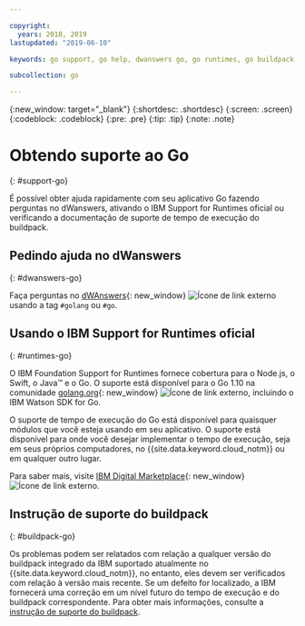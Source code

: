 ```yaml
---

copyright:
  years: 2018, 2019
lastupdated: "2019-06-10"

keywords: go support, go help, dwanswers go, go runtimes, go buildpack, ibm support go, foundation support go, runtime support

subcollection: go

---
```


{:new_window: target="_blank"}
{:shortdesc: .shortdesc}
{:screen: .screen}
{:codeblock: .codeblock}
{:pre: .pre}
{:tip: .tip}
{:note: .note}

# Obtendo suporte ao Go
{: #support-go}

É possível obter ajuda rapidamente com seu aplicativo Go fazendo perguntas no dWanswers, ativando o IBM Support for Runtimes oficial ou verificando a documentação de suporte de tempo de execução do buildpack.

## Pedindo ajuda no dWanswers
{: #dwanswers-go}

Faça perguntas no [dWAnswers](https://developer.ibm.com/answers/topics/go){: new_window} ![Ícone de link externo](../icons/launch-glyph.svg "Ícone de link externo") usando a tag `#golang` ou `#go`.

## Usando o IBM Support for Runtimes oficial
{: #runtimes-go}

O IBM Foundation Support for Runtimes fornece cobertura para o Node.js, o Swift, o Java&trade; e o Go. O suporte está disponível para o Go 1.10 na comunidade [golang.org](https://golang.org/){: new_window} ![Ícone de link externo](../icons/launch-glyph.svg "Ícone de link externo"), incluindo o IBM Watson SDK for Go. 

O suporte de tempo de execução do Go está disponível para quaisquer módulos que você esteja usando em seu aplicativo. O suporte está disponível para onde você desejar implementar o tempo de execução, seja em seus próprios computadores, no {{site.data.keyword.cloud_notm}} ou em qualquer outro lugar.

Para saber mais, visite [IBM Digital Marketplace](https://www.ibm.com/cloud/support-for-runtimes){: new_window} ![Ícone de link externo](../icons/launch-glyph.svg "Ícone de link externo").

## Instrução de suporte do buildpack
{: #buildpack-go}

Os problemas podem ser relatados com relação a qualquer versão do buildpack integrado da IBM suportado atualmente no {{site.data.keyword.cloud_notm}}, no entanto, eles devem ser verificados com relação à versão mais recente. Se um defeito for localizado, a IBM fornecerá uma correção em um nível futuro do tempo de execução e do buildpack correspondente. Para obter mais informações, consulte a [instrução de suporte do buildpack](/docs/runtimes-common?topic=runtimes-common-buildpack_support_statement).
